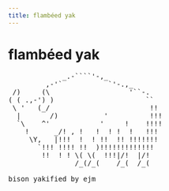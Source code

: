 ```yaml
---
title: flambéed yak
---
```


# flambéed yak

<pre>
             _.-````'-,_
         ,-'`           `'-.,_
 /)     (\                   '``-.
( ( .,-') )                      ``
 \ '   (_/                        !!
  |       /)           '          !!!
  `\    ^'            '     !    !!!!
    !      _/! , !   !  ! !  !   !!!
     \Y,   |!!!  !  ! !!  !! !!!!!!!
       `!!! !!!! !!  )!!!!!!!!!!!!!
        !!  ! ! \( \(  !!!|/!  |/!
                /_(/_(    /_(  /_(

bison yakified by ejm
</pre>

<a href="http://nymisoa.com/php/secondinvidious.php?topic_id=4675"><!-- crossgrained --></a>
